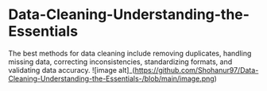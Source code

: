 # Data-Cleaning-Understanding-the-Essentials
The best methods for data cleaning include removing duplicates, handling missing data, correcting inconsistencies, standardizing formats, and validating data accuracy.
![image alt]_(https://github.com/Shohanur97/Data-Cleaning-Understanding-the-Essentials-/blob/main/image.png)
